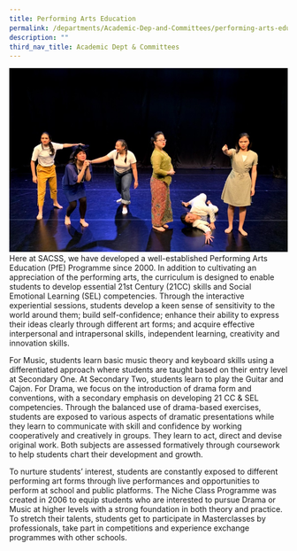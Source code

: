 ```yaml
---
title: Performing Arts Education
permalink: /departments/Academic-Dep-and-Committees/performing-arts-education/
description: ""
third_nav_title: Academic Dept & Committees
---
```

![](/images/Departments/Academic%20Dep%20&%20Comittee/Performing%20Arts%20Education/Performing-Arts-Education.jpg)
Here at SACSS, we have developed a well-established Performing Arts Education (PfE) Programme since 2000. In addition to cultivating an appreciation of the performing arts, the curriculum is designed to enable students to develop essential 21st Century (21CC) skills and Social Emotional Learning (SEL) competencies. Through the interactive experiential sessions, students develop a keen sense of sensitivity to the world around them; build self-confidence; enhance their ability to express their ideas clearly through different art forms; and acquire effective interpersonal and intrapersonal skills, independent learning, creativity and innovation skills. 

For Music, students learn basic music theory and keyboard skills using a differentiated approach where students are taught based on their entry level at Secondary One. At Secondary Two, students learn to play the Guitar and Cajon. For Drama, we focus on the introduction of drama form and conventions, with a secondary emphasis on developing 21 CC & SEL competencies. Through the balanced use of drama-based exercises, students are exposed to various aspects of dramatic presentations while they learn to communicate with skill and confidence by working cooperatively and creatively in groups. They learn to act, direct and devise original work. Both subjects are assessed formatively through coursework to help students chart their development and growth.

To nurture students’ interest, students are constantly exposed to different performing art forms through live performances and opportunities to perform at school and public platforms. The Niche Class Programme was created in 2006 to equip students who are interested to pursue Drama or Music at higher levels with a strong foundation in both theory and practice. To stretch their talents, students get to participate in Masterclasses by professionals, take part in competitions and experience exchange programmes with other schools.
